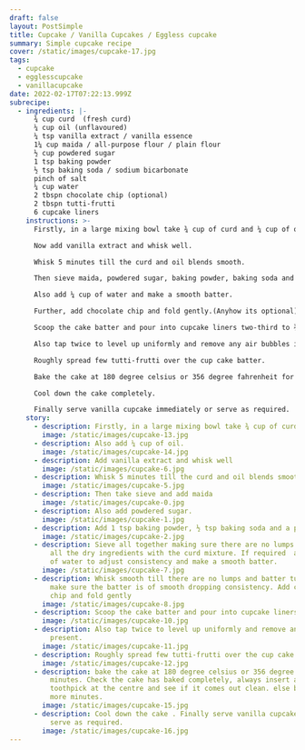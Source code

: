 ```yaml
---
draft: false
layout: PostSimple
title: Cupcake / Vanilla Cupcakes / Eggless cupcake
summary: Simple cupcake recipe
cover: /static/images/cupcake-17.jpg
tags:
  - cupcake
  - egglesscupcake
  - vanillacupcake
date: 2022-02-17T07:22:13.999Z
subrecipe:
  - ingredients: |-
      ¾ cup curd  (fresh curd)
      ¼ cup oil (unflavoured)
      ¼ tsp vanilla extract / vanilla essence
      1¼ cup maida / all-purpose flour / plain flour
      ½ cup powdered sugar
      1 tsp baking powder
      ½ tsp baking soda / sodium bicarbonate
      pinch of salt
      ¼ cup water
      2 tbspn chocolate chip (optional)
      2 tbspn tutti-frutti
      6 cupcake liners
    instructions: >-
      Firstly, in a large mixing bowl take ¾ cup of curd and ¼ cup of oil.

      Now add vanilla extract and whisk well.

      Whisk 5 minutes till the curd and oil blends smooth.

      Then sieve maida, powdered sugar, baking powder, baking soda and a pinch of salt.Whisk and combine.

      Also add ¼ cup of water and make a smooth batter.

      Further, add chocolate chip and fold gently.(Anyhow its optional)

      Scoop the cake batter and pour into cupcake liners two-third to ¾ full.

      Also tap twice to level up uniformly and remove any air bubbles if present.

      Roughly spread few tutti-frutti over the cup cake batter.

      Bake the cake at 180 degree celsius or 356 degree fahrenheit for 15 minutes.

      Cool down the cake completely.

      Finally serve vanilla cupcake immediately or serve as required.
    story:
      - description: Firstly, in a large mixing bowl take ¾ cup of curd.
        image: /static/images/cupcake-13.jpg
      - description: Also add ¼ cup of oil.
        image: /static/images/cupcake-14.jpg
      - description: Add vanilla extract and whisk well
        image: /static/images/cupcake-6.jpg
      - description: Whisk 5 minutes till the curd and oil blends smooth
        image: /static/images/cupcake-5.jpg
      - description: Then take sieve and add maida
        image: /static/images/cupcake-0.jpg
      - description: Also add powdered sugar.
        image: /static/images/cupcake-1.jpg
      - description: Add 1 tsp baking powder, ½ tsp baking soda and a pinch of salt.
        image: /static/images/cupcake-2.jpg
      - description: Sieve all together making sure there are no lumps.Whisk and combine
          all the dry ingredients with the curd mixture. If required  add ¼ cup
          of water to adjust consistency and make a smooth batter.
        image: /static/images/cupcake-7.jpg
      - description: Whisk smooth till there are no lumps and batter turns smooth. Also
          make sure the batter is of smooth dropping consistency. Add chocolate
          chip and fold gently
        image: /static/images/cupcake-8.jpg
      - description: Scoop the cake batter and pour into cupcake liners two-third to ¾ full.
        image: /static/images/cupcake-10.jpg
      - description: Also tap twice to level up uniformly and remove any air bubbles if
          present.
        image: /static/images/cupcake-11.jpg
      - description: Roughly spread few tutti-frutti over the cup cake batter.
        image: /static/images/cupcake-12.jpg
      - description: bake the cake at 180 degree celsius or 356 degree fahrenheit for 15
          minutes. Check the cake has baked completely, always insert a
          toothpick at the centre and see if it comes out clean. else bake for 5
          more minutes.
        image: /static/images/cupcake-15.jpg
      - description: Cool down the cake . Finally serve vanilla cupcake immediately or
          serve as required.
        image: /static/images/cupcake-16.jpg
---
```

